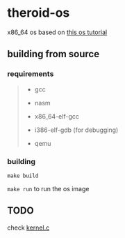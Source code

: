 # theroid-os
x86_64 os based on [this os tutorial](https://github.com/cfenollosa/os-tutorial)

## building from source
### requirements
> + gcc
> 
> + nasm
>
> + x86_64-elf-gcc
>
> + i386-elf-gdb (for debugging)
>
> + qemu

### building
`make build`

`make run` to run the os image


## TODO
check [kernel.c](https://github.com/thatOneArchUser/test-os/blob/main/kernel/kernel.c#L1)
